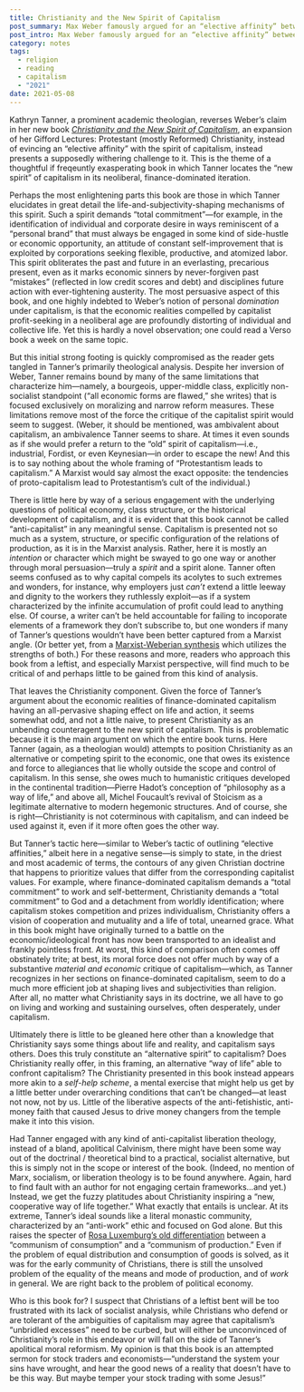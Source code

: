 ```yaml
---
title: Christianity and the New Spirit of Capitalism
post_summary: Max Weber famously argued for an “elective affinity” between a Calvinist work ethic and the economic requirements of industrial capitalism. In its insistence on secularized vocation and deferment of worldly pleasure, according to Weber, the Protestant work ethic gave religious sanction to certain kinds of economic activity, namely, the reinvestment of wealth as capital to build society’s productive forces.
post_intro: Max Weber famously argued for an “elective affinity” between a Calvinist work ethic and the economic requirements of industrial capitalism. In its insistence on secularized vocation and deferment of worldly pleasure, according to Weber, the Protestant work ethic gave religious sanction to certain kinds of economic activity, namely, the reinvestment of wealth as capital to build society’s productive forces.
category: notes
tags:
  - religion
  - reading
  - capitalism
  - "2021"
date: 2021-05-08
---
```


Kathryn Tanner, a prominent academic theologian, reverses Weber’s claim in her new book _[Christianity and the New Spirit of Capitalism](https://yalebooks.yale.edu/book/9780300258493/christianity-and-the-new-spirit-of-capitalism/)_, an expansion of her Gifford Lectures: Protestant (mostly Reformed) Christianity, instead of evincing an “elective affinity” with the spirit of capitalism, instead presents a supposedly withering challenge to it. This is the theme of a thoughtful if freqeuntly exasperating book in which Tanner locates the “new spirit” of capitalism in its neoliberal, finance-dominated iteration.

Perhaps the most enlightening parts this book are those in which Tanner elucidates in great detail the life-and-subjectivity-shaping mechanisms of this spirit. Such a spirit demands “total commitment”—for example, in the identification of individual and corporate desire in ways reminiscent of a “personal brand” that must always be engaged in some kind of side-hustle or economic opportunity, an attitude of constant self-improvement that is exploited by corporations seeking flexible, productive, and atomized labor. This spirit obliterates the past and future in an everlasting, precarious present, even as it marks economic sinners by never-forgiven past “mistakes” (reflected in low credit scores and debt) and disciplines future action with ever-tightening austerity. The most persuasive aspect of this book, and one highly indebted to Weber’s notion of personal _domination_ under capitalism, is that the economic realities compelled by capitalist profit-seeking in a neoliberal age are profoundly distorting of individual and collective life. Yet this is hardly a novel observation; one could read a Verso book a week on the same topic.

But this initial strong footing is quickly compromised as the reader gets tangled in Tanner’s primarily theological analysis. Despite her inversion of Weber, Tanner remains bound by many of the same limitations that characterize him—namely, a bourgeois, upper-middle class, explicitly non-socialist standpoint (“all economic forms are flawed,” she writes) that is focused exclusively on moralizing and narrow reform measures. These limitations remove most of the force the critique of the capitalist spirit would seem to suggest. (Weber, it should be mentioned, was ambivalent about capitalism, an ambivalence Tanner seems to share. At times it even sounds as if she would prefer a return to the “old” spirit of capitalism—i.e., industrial, Fordist, or even Keynesian—in order to escape the new! And this is to say nothing about the whole framing of “Protestantism leads to capitalism.” A Marxist would say almost the exact opposite: the tendencies of proto-capitalism lead to Protestantism’s cult of the individual.)

There is little here by way of a serious engagement with the underlying questions of political economy, class structure, or the historical development of capitalism, and it is evident that this book cannot be called “anti-capitalist” in any meaningful sense. Capitalism is presented not so much as a system, structure, or specific configuration of the relations of production, as it is in the Marxist analysis. Rather, here it is mostly an _intention_ or character which might be swayed to go one way or another through moral persuasion—truly a _spirit_ and a spirit alone. Tanner often seems confused as to why capital compels its acolytes to such extremes and wonders, for instance, why employers just _can’t_ extend a little leeway and dignity to the workers they ruthlessly exploit—as if a system characterized by the infinite accumulation of profit could lead to anything else. Of course, a writer can’t be held accountable for failing to incoporate elements of a framework they don’t subscribe to, but one wonders if many of Tanner’s questions wouldn’t have been better captured from a Marxist angle. (Or better yet, from a [Marxist-Weberian synthesis](https://internationalviewpoint.org/spip.php?article1106) which utilizes the strengths of both.) For these reasons and more, readers who approach this book from a leftist, and especially Marxist perspective, will find much to be critical of and perhaps little to be gained from this kind of analysis.

That leaves the Christianity component. Given the force of Tanner’s argument about the economic realities of finance-dominated capitalism having an all-pervasive shaping effect on life and action, it seems somewhat odd, and not a little naive, to present Christianity as an unbending counteragent to the new spirit of capitalism. This is problematic because it is the main argument on which the entire book turns. Here Tanner (again, as a theologian would) attempts to position Christianity as an alternative or competing spirit to the economic, one that owes its existence and force to allegiances that lie wholly outside the scope and control of capitalism. In this sense, she owes much to humanistic critiques developed in the continental tradition—Pierre Hadot’s conception of “philosophy as a way of life,” and above all, Michel Foucault’s revival of Stoicism as a legitimate alternative to modern hegemonic structures. And of course, she is right—Christianity is not coterminous with capitalism, and can indeed be used against it, even if it more often goes the other way.

But Tanner’s tactic here—similar to Weber’s tactic of outlining “elective affinities,” albeit here in a negative sense—is simply to state, in the driest and most academic of terms, the contours of any given Christian doctrine that happens to prioritize values that differ from the corresponding capitalist values. For example, where finance-dominated capitalism demands a “total commitment” to work and self-betterment, Christianity demands a “total commitment” to God and a detachment from worldly identification; where capitalism stokes competition and prizes individualism, Christianity offers a vision of cooperation and mutuality and a life of total, unearned grace. What in this book might have originally turned to a battle on the economic/ideological front has now been transported to an idealist and frankly pointless front. At worst, this kind of comparison often comes off obstinately trite; at best, its moral force does not offer much by way of a substantive _material and economic_ critique of capitalism—which, as Tanner recognizes in her sections on finance-dominated capitalism, seem to do a much more efficient job at shaping lives and subjectivities than religion. After all, no matter what Christianity says in its doctrine, we all have to go on living and working and sustaining ourselves, often desperately, under capitalism.

Ultimately there is little to be gleaned here other than a knowledge that Christianity says some things about life and reality, and capitalism says others. Does this truly constitute an “alternative spirit” to capitalism? Does Christianity really offer, in this framing, an alternative “way of life” able to confront capitalism? The Christianity presented in this book instead appears more akin to a _self-help scheme_, a mental exercise that might help us get by a little better under overarching conditions that can’t be changed—at least not now, not by us. Little of the liberative aspects of the anti-fetishistic, anti-money faith that caused Jesus to drive money changers from the temple make it into this vision.

Had Tanner engaged with any kind of anti-capitalist liberation theology, instead of a bland, apolitical Calvinism, there might have been some way out of the doctrinal / theoretical bind to a practical, socialist alternative, but this is simply not in the scope or interest of the book. (Indeed, no mention of Marx, socialism, or liberation theology is to be found anywhere. Again, hard to find fault with an author for not engaging certain frameworks...and yet.) Instead, we get the fuzzy platitudes about Christianity inspiring a “new, cooperative way of life together.” What exactly that entails is unclear. At its extreme, Tanner’s ideal sounds like a literal monastic community, characterized by an “anti-work” ethic and focused on God alone. But this raises the specter of [Rosa Luxemburg’s old differentiation](https://www.marxists.org/archive/luxemburg/1905/misc/socialism-churches.htm) between a “communism of consumption” and a “communism of production.” Even if the problem of equal distribution and consumption of goods is solved, as it was for the early community of Christians, there is still the unsolved problem of the equality of the means and mode of production, and of _work_ in general. We are right back to the problem of political economy.

Who is this book for? I suspect that Christians of a leftist bent will be too frustrated with its lack of socialist analysis, while Christians who defend or are tolerant of the ambiguities of capitalism may agree that capitalism’s “unbridled excesses” need to be curbed, but will either be unconvinced of Christianity’s role in this endeavor or will fall on the side of Tanner’s apolitical moral reformism. My opinion is that this book is an attempted sermon for stock traders and economists—“understand the system your sins have wrought, and hear the good news of a reality that doesn’t have to be this way. But maybe temper your stock trading with some Jesus!”
